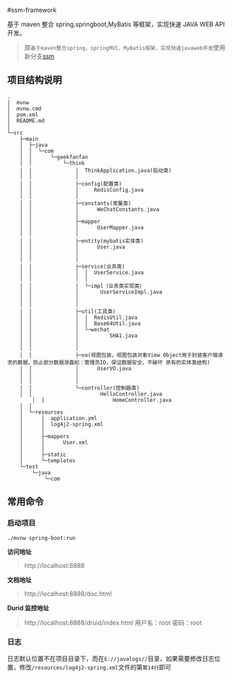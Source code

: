 <!--
 * @Author: Dreamer
 * @Site: https://www.geekfanfan.com
 * @Date: 2020-11-19 08:51:27
 * @Email: wuhuanhost@163.com
 * @LastEditors: Dreamer
 * @LastEditTime: 2021-12-02 11:23:57
-->

#ssm-framework

基于 maven 整合 spring,springboot,MyBatis 等框架，实现快速 JAVA WEB API 开发。

> 原`基于maven整合spring，springMVC，MyBatis框架，实现快速javaweb开发`使用新分支[ssm](https://github.com/wuhuanhost/ssm-framework/tree/ssm)

## 项目结构说明

```
.
│  mvnw
│  mvnw.cmd
│  pom.xml
│  README.md
│
└─src
    ├─main
    │  ├─java
    │  │  └─com
    │  │      └─geekfanfan
    │  │          └─think
    │  │              │  ThinkApplication.java(启动类)
    │  │              │
    │  │              ├─config(配置类)
    │  │              │     RedisConfig.java
    │  │              │
    │  │              ├─constants(常量类)
    │  │              │      WeChatConstants.java
    │  │              │
    │  │              ├─mapper
    │  │              │      UserMapper.java
    │  │              │
    │  │              ├─entity(mybatis实体类)
    │  │              │      User.java
    │  │              │
    │  │              │
    │  │              ├─service(业务类)
    │  │              │  │  UserService.java
    │  │              │  │
    │  │              │  └─impl（业务类实现类）
    │  │              │       UserServiceImpl.java
    │  │              │
    │  │              │
    │  │              ├─util(工具类)
    │  │              │  │  RedisUtil.java
    │  │              │  │  Base64Util.java
    │  │              │  └─wechat
    │  │              │          SHA1.java
    │  │              │
    │  │              │
    │  │              ├─vo(视图包装，视图包装对象View Object用于封装客户端请求的数据，防止部分数据泄露如：管理员ID，保证数据安全，不破坏 原有的实体类结构)
    │  │              │      UserVO.java
    │  │              │
    │  │              │
    │  │              └─controller(控制器类)
    │  │                      HelloController.java
		│  │                      HomeController.java
    │  │
    │  └─resources
    │      │  application.yml
    │      │  log4j2-spring.xml
    │      │
    │      ├─mappers
    │      │      User.xml
    │      │
    │      ├─static
    │      └─templates
    └─test
        └─java
            └─com

```

## 常用命令

### 启动项目

```shell
./mvnw spring-boot:run
```

**访问地址**

> http://localhost:8888

**文档地址**

> http://localhost:8888/doc.html

**Durid 监控地址**

> http://localhost:8888/druid/index.html
> 用户名：root
> 密码：root

### 日志

日志默认位置不在项目目录下，而在`E://javalogs//`目录，如果需要修改日志位置，修改`/resources/log4j2-spring.xml`文件的第`第14行`即可
